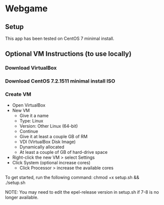 # Webgame

## Setup

This app has been tested on CentOS 7 minimal install.

## Optional VM Instructions (to use locally)

### Download VirtualBox

### Download CentOS 7.2.1511 minimal install ISO

### Create VM
- Open VirtualBox
- New VM
    * Give it a name
    * Type: Linux
    * Version: Other Linux (64-bit)
    * Continue
    * Give it at least a couple GB of RM
    * VDI (VirtualBox Disk Image)
    * Dynamically allocated
    * At least a couple of GB of hard-drive space
- Right-click the new VM > select Settings
- Click System (optional increase cores)
    * Click Processor > increase the available cores

To get started, run the following command:
chmod +x setup.sh && ./setup.sh

NOTE: You may need to edit the epel-release version in setup.sh if 7-8 is no longer available.
